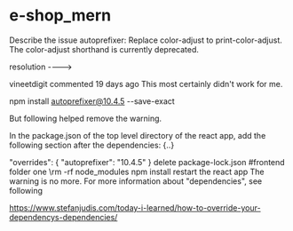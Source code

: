 # e-shop_mern

Describe the issue
autoprefixer: Replace color-adjust to print-color-adjust. The color-adjust shorthand is currently deprecated.

resolution ---->

vineetdigit commented 19 days ago
This most certainly didn't work for me.

npm install autoprefixer@10.4.5 --save-exact

But following helped remove the warning.

In the package.json of the top level directory of the react app, add the following section after the dependencies: {..}

"overrides": {
"autoprefixer": "10.4.5"
}
delete package-lock.json #frontend folder one
\rm -rf node_modules
npm install
restart the react app
The warning is no more. For more information about "dependencies", see following

https://www.stefanjudis.com/today-i-learned/how-to-override-your-dependencys-dependencies/
